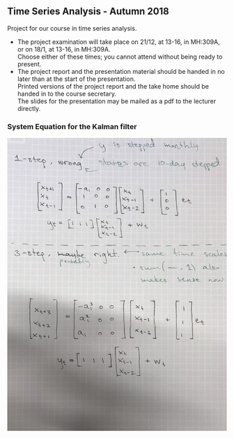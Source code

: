 ## Time Series Analysis - Autumn 2018

Project for our course in time series analysis.

  - The project examination will take place on 21/12, at 13-16, in MH:309A, or on 18/1, at 13-16, in MH:309A.  
    Choose either of these times; you cannot attend without being ready to present.
  - The project report and the presentation material should be handed in no later than at the start of the presentation.  
    Printed versions of the project report and the take home should be handed in to the course secretary.  
    The slides for the presentation may be mailed as a pdf to the lecturer directly.


### System Equation for the Kalman filter

![System Equation](images/SystemEq.jpg)



